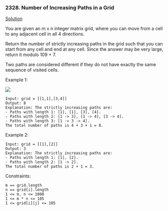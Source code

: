 ### 2328. Number of Increasing Paths in a Grid

[Solution](https://leetcode.com/problems/number-of-increasing-paths-in-a-grid/editorial/)

You are given an m x n integer matrix grid, where you can move from a cell to any adjacent cell in all 4 directions.

Return the number of strictly increasing paths in the grid such that you can start from any cell and end at any cell. Since the answer may be very large, return it modulo 109 + 7.

Two paths are considered different if they do not have exactly the same sequence of visited cells.



Example 1:

![](https://assets.leetcode.com/uploads/2022/05/10/griddrawio-4.png)

    Input: grid = [[1,1],[3,4]]
    Output: 8
    Explanation: The strictly increasing paths are:
    - Paths with length 1: [1], [1], [3], [4].
    - Paths with length 2: [1 -> 3], [1 -> 4], [3 -> 4].
    - Paths with length 3: [1 -> 3 -> 4].
    The total number of paths is 4 + 3 + 1 = 8.

Example 2:

    Input: grid = [[1],[2]]
    Output: 3
    Explanation: The strictly increasing paths are:
    - Paths with length 1: [1], [2].
    - Paths with length 2: [1 -> 2].
    The total number of paths is 2 + 1 = 3.



Constraints:

    m == grid.length
    n == grid[i].length
    1 <= m, n <= 1000
    1 <= m * n <= 105
    1 <= grid[i][j] <= 105
